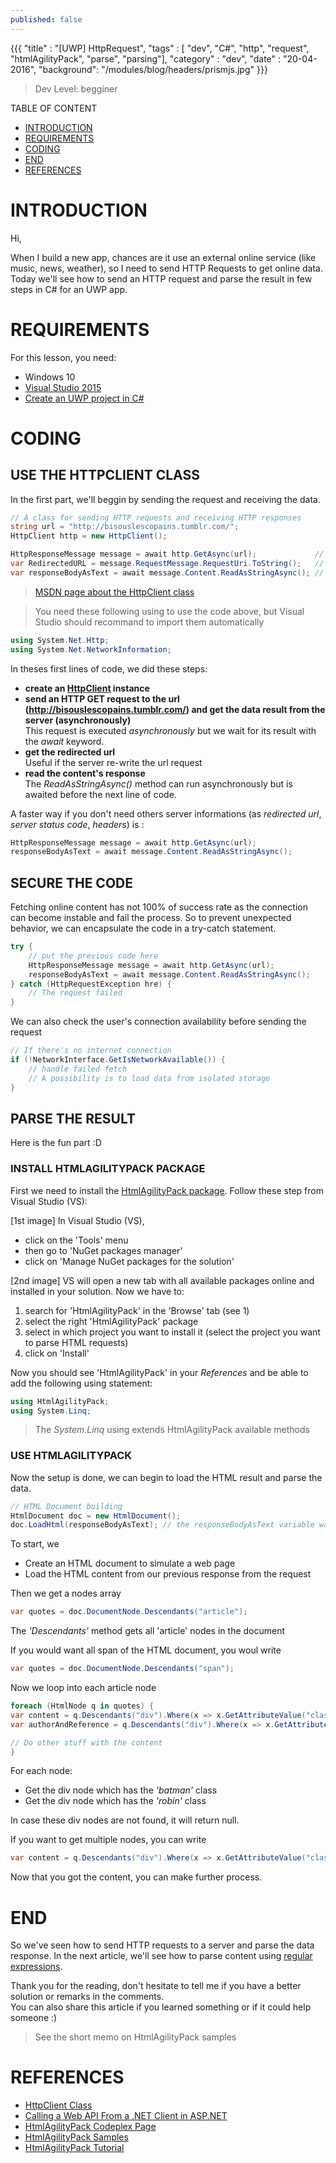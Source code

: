 ```yaml
---
published: false
---
```

{{{ 
    "title"     : "[UWP] HttpRequest", 
    "tags"      : [ "dev", "C#", "http", "request", "htmlAgilityPack", "parse", "parsing"], 
    "category"  : "dev", 
    "date"      : "20-04-2016", 
    "background": "/modules/blog/headers/prismjs.jpg" 
}}}

> Dev Level: begginer

TABLE OF CONTENT

* [INTRODUCTION](#introduction)
* [REQUIREMENTS](#requirements)
* [CODING](#coding)
* [END](#end)
* [REFERENCES](#references)


# INTRODUCTION

Hi,

When I build a new app, chances are it use an external online service (like music, news, weather), so I need to send HTTP Requests to get online data. Today we'll see how to send an HTTP request and parse the result in few steps in C# for an UWP app.

# REQUIREMENTS

For this lesson, you need:
* Windows 10
* [Visual Studio 2015](https://www.microsoft.com/france/visual-studio/)
* [Create an UWP project in C#](https://msdn.microsoft.com/en-us/windows/uwp/get-started/universal-application-platform-guide)

# CODING

## USE THE HTTPCLIENT CLASS

In the first part, we'll beggin by sending the request and receiving the data.

```c#
// A class for sending HTTP requests and receiving HTTP responses
string url = "http://bisouslescopains.tumblr.com/";
HttpClient http = new HttpClient();

HttpResponseMessage message = await http.GetAsync(url);             // get the response asynchronously
var RedirectedURL = message.RequestMessage.RequestUri.ToString();   // get the redirected url
var responseBodyAsText = await message.Content.ReadAsStringAsync(); // get the content's response
```

> [MSDN page about the HttpClient class](https://msdn.microsoft.com/en-us/library/system.net.http.httpclient(v=vs.118).aspx)

> You need these following using to use the code above, but Visual Studio should recommand to import them automatically
```c#
using System.Net.Http;
using System.Net.NetworkInformation;
```

In theses first lines of code, we did these steps:
* __create an [HttpClient](https://msdn.microsoft.com/en-us/library/system.net.http.httpclient(v=vs.118).aspx) instance__
* __send an HTTP GET request to the url (http://bisouslescopains.tumblr.com/) and get the data result from the server (asynchronously)__    
This request is executed _asynchronously_ but we wait for its result with the _await_ keyword.
* __get the redirected url__    
Useful if the server re-write the url request
* __read the content's response__    
The _ReadAsStringAsync()_ method can run asynchronously but is awaited before the next line of code.

A faster way if you don't need others server informations (as _redirected url_, _server status code_, _headers_) is :
```c#
HttpResponseMessage message = await http.GetAsync(url);
responseBodyAsText = await message.Content.ReadAsStringAsync();
```

## SECURE THE CODE

Fetching online content has not 100% of success rate as the connection can become instable and fail the process.
So to prevent unexpected behavior, we can encapsulate the code in a try-catch statement.

```c#
try {
    // put the previous code here
    HttpResponseMessage message = await http.GetAsync(url);
    responseBodyAsText = await message.Content.ReadAsStringAsync();
} catch (HttpRequestException hre) {
    // The request failed
}
```

We can also check the user's connection availability before sending the request

```c#
// If there's no internet connection
if (!NetworkInterface.GetIsNetworkAvailable()) {
    // handle failed fetch 
    // A possibility is to load data from isolated storage
}
```

## PARSE THE RESULT

Here is the fun part :D

### INSTALL HTMLAGILITYPACK PACKAGE

First we need to install the [HtmlAgilityPack package](https://htmlagilitypack.codeplex.com/).
Follow these step from Visual Studio (VS):

[1st image]
In Visual Studio (VS), 

* click on the 'Tools' menu 
* then go to 'NuGet packages manager'
* click on 'Manage NuGet packages for the solution'

[2nd image]
VS will open a new tab with all available packages online and installed in your solution.
Now we have to:

1. search for 'HtmlAgilityPack' in the 'Browse' tab (see 1)
2. select the right 'HtmlAgilityPack' package
3. select in which project you want to install it (select the project you want to parse HTML requests)
4. click on 'Install'

Now you should see 'HtmlAgilityPack' in your _References_ and be able to add the following using statement:

```c#
using HtmlAgilityPack;
using System.Linq;
```

> The _System.Linq_ using extends HtmlAgilityPack available methods


### USE HTMLAGILITYPACK

Now the setup is done, we can begin to load the HTML result and parse the data.

```c#
// HTML Document building
HtmlDocument doc = new HtmlDocument();
doc.LoadHtml(responseBodyAsText); // the responseBodyAsText variable was created before when sending the http request
```

To start, we
* Create an HTML document to simulate a web page
* Load the HTML content from our previous response from the request

Then we get a nodes array
```c#
var quotes = doc.DocumentNode.Descendants("article");
```
The _'Descendants'_ method gets all 'article' nodes in the document

If you would want all span of the HTML document, you woul write
```c#
var quotes = doc.DocumentNode.Descendants("span");
```


Now we loop into each article node

```c#
foreach (HtmlNode q in quotes) {
var content = q.Descendants("div").Where(x => x.GetAttributeValue("class", "") == "batman").FirstOrDefault();
var authorAndReference = q.Descendants("div").Where(x => x.GetAttributeValue("class", "") == "robin").FirstOrDefault();

// Do other stuff with the content
}
```
For each node:
* Get the div node which has the _'batman'_ class
* Get the div node which has the _'robin'_ class

In case these div nodes are not found, it will return null.

If you want to get multiple nodes, you can write

```c#
var content = q.Descendants("div").Where(x => x.GetAttributeValue("class", "") == "batman").ToArray();
```

Now that you got the content, you can make further process.

# END

So we've seen how to send HTTP requests to a server and parse the data response.
In the next article, we'll see how to parse content using [regular expressions](http://www.wikiwand.com/en/Regular_expression).

Thank you for the reading, don't hesitate to tell me if you have a better solution or remarks in the comments.   
You can also share this article if you learned something or if it could help someone :)

> See the short memo on HtmlAgilityPack samples

# REFERENCES
* [HttpClient Class](https://msdn.microsoft.com/en-us/library/system.net.http.httpclient(v=vs.118).aspx)
* [Calling a Web API From a .NET Client in ASP.NET](http://www.asp.net/web-api/overview/advanced/calling-a-web-api-from-a-net-client)
* [HtmlAgilityPack Codeplex Page](https://htmlagilitypack.codeplex.com/)
* [HtmlAgilityPack Samples](http://htmlagilitypack.codeplex.com/wikipage?title=Examples)
* [HtmlAgilityPack Tutorial](http://articles.runtings.co.uk/2009/09/htmlagilitypack-article-series.html)
